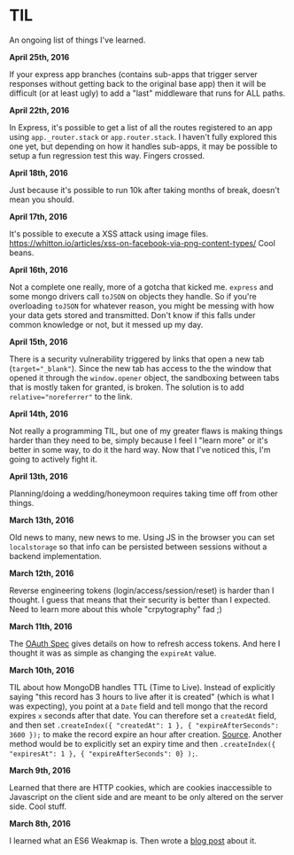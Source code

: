 # TIL
An ongoing list of things I've learned.

**April 25th, 2016**

If your express app branches (contains sub-apps that trigger server responses without getting back to the original base app) then it will be difficult (or at least ugly) to add a "last" middleware that runs for ALL paths.

**April 22th, 2016**

In Express, it's possible to get a list of all the routes registered to an app using `app._router.stack` or `app.router.stack`.  I haven't fully explored this one yet, but depending on how it handles sub-apps, it may be possible to setup a fun regression test this way.  Fingers crossed.

**April 18th, 2016**

Just because it's possible to run 10k after taking months of break, doesn't mean you should.

**April 17th, 2016**

It's possible to execute a XSS attack using image files.  https://whitton.io/articles/xss-on-facebook-via-png-content-types/  Cool beans.

**April 16th, 2016**

Not a complete one really, more of a gotcha that kicked me.  `express` and some mongo drivers call `toJSON` on objects they handle.  So if you're overloading `toJSON` for whatever reason, you might be messing with how your data gets stored and transmitted.  Don't know if this falls under common knowledge or not, but it messed up my day.

**April 15th, 2016**

There is a security vulnerability triggered by links that open a new tab (`target="_blank"`).  Since the new tab has access to the the window that opened it through the `window.opener` object, the sandboxing between tabs that is mostly taken for granted, is broken.  The solution is to add `relative="noreferrer"` to the link.

**April 14th, 2016**

Not really a programming TIL, but one of my greater flaws is making things harder than they need to be, simply because I feel I "learn more" or it's better in some way, to do it the hard way. Now that I've noticed this, I'm going to actively fight it.

**April 13th, 2016**

Planning/doing a wedding/honeymoon requires taking time off from other things.

**March 13th, 2016**

Old news to many, new news to me.  Using JS in the browser you can set `localstorage` so that info can be persisted between sessions without a backend implementation.

**March 12th, 2016**

Reverse engineering tokens (login/access/session/reset) is harder than I thought.  I guess that means that their security is better than I expected.  Need to learn more about this whole "crpytography" fad ;)

**March 11th, 2016**

The [OAuth Spec](https://tools.ietf.org/html/rfc6749#section-6) gives details on how to refresh access tokens.  And here I thought it was as simple as changing the `expireAt` value.

**March 10th, 2016**

TIL about how MongoDB handles TTL (Time to Live).  Instead of explicitly saying "this record has 3 hours to live after it is created" (which is what I was expecting), you point at a `Date` field and tell mongo that the record expires `x` seconds after that date.  You can therefore set a `createdAt` field, and then set `.createIndex({ "createdAt": 1 }, { "expireAfterSeconds": 3600 });` to make the record expire an hour after creation.  [Source](https://docs.mongodb.org/manual/tutorial/expire-data/).  Another method would be to explicitly set an expiry time and then `.createIndex({ "expiresAt": 1 }, { "expireAfterSeconds": 0} );`.

**March 9th, 2016**

Learned that there are HTTP cookies, which are cookies inaccessible to Javascript on the client side and are meant to be only altered on the server side.  Cool stuff.

**March 8th, 2016**

I learned what an ES6 Weakmap is.  Then wrote a [blog post](http://enfinlay.com/es6/weakmap/til/2016/03/08/til-js-es6-weakmap.html) about it.


